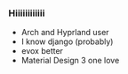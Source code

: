 ### Hiiiiiiiiiiii

- Arch and Hyprland user
- I know django (probably)
- evox better
- Material Design 3 one love
